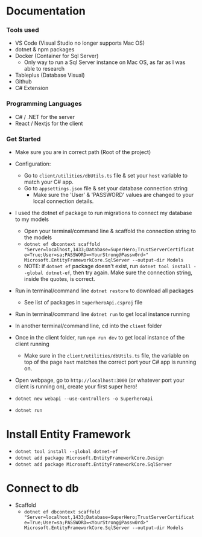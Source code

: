 # Documentation

### Tools used

-  VS Code (Visual Studio no longer supports Mac OS)
-  dotnet & npm packages
-  Docker (Container for Sql Server)
   -  Only way to run a Sql Server instance on Mac OS, as far as I was able to research
-  Tableplus (Database Visual)
-  Github
-  C# Extension

### Programming Languages

-  C# / .NET for the server
-  React / Nextjs for the client

### Get Started

-  Make sure you are in correct path (Root of the project)
-  Configuration:
   -  Go to `client/utilities/dbUtils.ts` file & set your `host` variable to match your C# app.
   -  Go to `appsettings.json` file & set your database connection string
      -  Make sure the 'User' & 'PASSWORD' values are changed to your local connection details.
-  I used the dotnet ef package to run migrations to connect my database to my models
   -  Open your terminal/command line & scaffold the connection string to the models
   -  `dotnet ef dbcontext scaffold "Server=localhost,1433;Database=SuperHero;TrustServerCertificate=True;User=sa;PASSWORD=<YourStrong@Passw0rd>" Microsoft.EntityFrameworkCore.SqlServer --output-dir Models`
   -  NOTE: if `dotnet ef` package doesn't exist, run `dotnet tool install --global dotnet-ef`, then try again. Make sure the connection string, inside the quotes, is correct.
-  Run in terminal/command line `dotnet restore` to download all packages
   -  See list of packages in `SuperheroApi.csproj` file
-  Run in terminal/command line `dotnet run` to get local instance running
-  In another terminal/command line, cd into the `client` folder
-  Once in the client folder, run `npm run dev` to get local instance of the client running
   -  Make sure in the `client/utilities/dbUtils.ts` file, the variable on top of the page `host` matches the correct port your C# app is running on.
-  Open webpage, go to `http://localhost:3000` (or whatever port your client is running on), create your first super hero!

-  `dotnet new webapi --use-controllers -o SuperheroApi`
-  `dotnet run`

# Install Entity Framework

-  `dotnet tool install --global dotnet-ef`
-  `dotnet add package Microsoft.EntityFrameworkCore.Design`
-  `dotnet add package Microsoft.EntityFrameworkCore.SqlServer`

# Connect to db

-  Scaffold
   -  `dotnet ef dbcontext scaffold "Server=localhost,1433;Database=SuperHero;TrustServerCertificate=True;User=sa;PASSWORD=<YourStrong@Passw0rd>" Microsoft.EntityFrameworkCore.SqlServer --output-dir Models`
      <!-- -  `dotnet ef dbcontext scaffold "Server=localhost,1433;Database=SuperHero;Trusted_Connection=True;" Microsoft.EntityFrameworkCore.SqlServer --output-dir Models` -->
      <!-- -  `dotnet ef dbcontext scaffold "Server=localhost,1433;Database=SuperHero;Trusted_Connection=True;TrustServerCertificate=True;" Microsoft.EntityFrameworkCore.SqlServer --output-dir Models` -->
